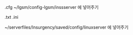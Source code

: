 .cfg
~/lgsm/config-lgsm/inssserver
에 넣어주기


.txt
.ini

~/serverfiles/Insurgency/saved/config/linuxserver
에 넣어주기
